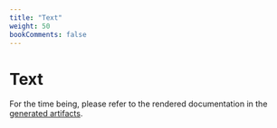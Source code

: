 ```yaml
---
title: "Text"
weight: 50
bookComments: false
---
```

# Text

For the time being, please refer to the rendered documentation in the [generated artifacts](https://gitlab.com/philipptempel/latex-package-philipptempel/-/jobs/artifacts/master/raw/dist/philipptempel-text.pdf?job=dist).
